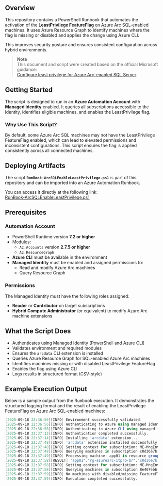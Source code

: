 ## Overview

This repository contains a PowerShell Runbook that automates the activation of the **LeastPrivilege FeatureFlag** on Azure Arc SQL-enabled machines. It uses Azure Resource Graph to identify machines where the flag is missing or disabled and applies the change using Azure CLI.

This improves security posture and ensures consistent configuration across hybrid environments.

> **Note**  
> This document and script were created based on the official Microsoft guidance:  
> [Configure least privilege for Azure Arc–enabled SQL Server](https://learn.microsoft.com/en-us/sql/sql-server/azure-arc/configure-least-privilege?view=sql-server-ver17).

## Getting Started

The script is designed to run in an **Azure Automation Account** with **Managed Identity** enabled. It queries all subscriptions accessible to the identity, identifies eligible machines, and enables the LeastPrivilege flag.

### Why Use This Script?

By default, some Azure Arc SQL machines may not have the LeastPrivilege FeatureFlag enabled, which can lead to elevated permissions and inconsistent configurations. This script ensures the flag is applied consistently across all connected machines.

## Deploying Artifacts

The script **`RunBook-ArcSQLEnableLeastPrivilege.ps1`** is part of this repository and can be imported into an Azure Automation Runbook.

You can access it directly at the following link:  
[RunBook-ArcSQLEnableLeastPrivilege.ps1](./RunBook-ArcSQLEnableLeastPrivilege.ps1)

## Prerequisites

### Automation Account

- PowerShell Runtime version **7.2 or higher**
- Modules:
  - `Az.Accounts` version **2.7.5 or higher**
  - `Az.ResourceGraph`
- **Azure CLI** must be available in the environment
- **Managed Identity** must be enabled and assigned permissions to:
  - Read and modify Azure Arc machines
  - Query Resource Graph

### Permissions

The Managed Identity must have the following roles assigned:
- **Reader** or **Contributor** on target subscriptions
- **Hybrid Compute Administrator** (or equivalent) to modify Azure Arc machine extensions

## What the Script Does

- Authenticates using Managed Identity (PowerShell and Azure CLI)
- Validates environment and required modules
- Ensures the `arcdata` CLI extension is installed
- Queries Azure Resource Graph for SQL-enabled Azure Arc machines
- Identifies machines missing or with disabled LeastPrivilege FeatureFlag
- Enables the flag using Azure CLI
- Logs results in structured format (CSV-style)

## Example Execution Output

Below is a sample output from the Runbook execution. It demonstrates the structured logging format and the result of enabling the LeastPrivilege FeatureFlag on Azure Arc SQL-enabled machines:

```powershell
[2025-09-18 22:36:56][INFO] Environment successfully validated.
[2025-09-18 22:36:56][INFO] Authenticating to Azure using managed identity (PowerShell)...
[2025-09-18 22:36:58][INFO] Authenticating to Azure CLI using managed identity...
[2025-09-18 22:37:13][INFO] Authentication completed successfully.
[2025-09-18 22:37:14][INFO] Installing 'arcdata' extension...
[2025-09-18 22:37:48][INFO] 'arcdata' extension installed successfully.
[2025-09-18 22:37:48][INFO] Setting context for subscription: ME-MngEnvMCAP385546-farodrig-1 (c0d36e7b-027e-4956-94bf-6e17dbf5e791)
[2025-09-18 22:37:48][INFO] Querying machines in subscription c0d36e7b-027e-4956-94bf-6e17dbf5e791...
[2025-09-18 22:37:49][INFO] Processing machine: app01 in resource group rg-azurearc-itpro-br...
[2025-09-18 22:37:58][RESULT] "app01","rg-azurearc-itpro-br","c0d36e7b-027e-4956-94bf-6e17dbf5e791","leastprivilege","false","true","connected","9/18/2025 8:48:31 PM","Success"
[2025-09-18 22:37:58][INFO] Setting context for subscription: ME-MngEnvMCAP385546-farodrig-2 (8e467ebb-7651-4c72-86ec-32f0e7359355)
[2025-09-18 22:37:58][INFO] Querying machines in subscription 8e467ebb-7651-4c72-86ec-32f0e7359355...
[2025-09-18 22:37:59][INFO] No machines with disabled/missing FeatureFlags and 'connected' status found in subscription 8e467ebb-7651-4c72-86ec-32f0e7359355.
[2025-09-18 22:37:59][INFO] Execution completed successfully.
```
